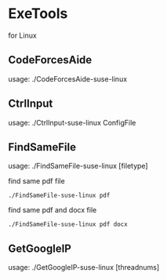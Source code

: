 # ExeTools
for Linux
## CodeForcesAide
usage: ./CodeForcesAide-suse-linux
## CtrlInput
usage: ./CtrlInput-suse-linux ConfigFile
## FindSameFile
usage: ./FindSameFile-suse-linux [filetype]

find same pdf file

    ./FindSameFile-suse-linux pdf
find same pdf and docx file

    ./FindSameFile-suse-linux pdf docx
## GetGoogleIP
usage: ./GetGoogleIP-suse-linux [threadnums]

